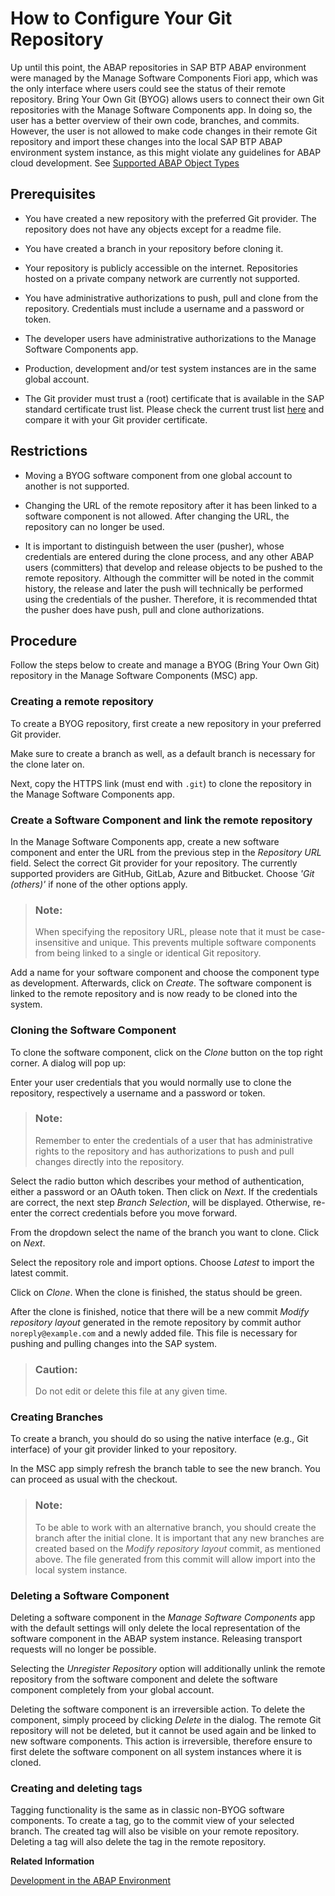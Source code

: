 <!-- loio994c961dd666413e801df6c62cb727fc -->

# How to Configure Your Git Repository

Up until this point, the ABAP repositories in SAP BTP ABAP environment were managed by the Manage Software Components Fiori app, which was the only interface where users could see the status of their remote repository. Bring Your Own Git \(BYOG\) allows users to connect their own Git repositories with the Manage Software Components app. In doing so, the user has a better overview of their own code, branches, and commits. However, the user is not allowed to make code changes in their remote Git repository and import these changes into the local SAP BTP ABAP environment system instance, as this might violate any guidelines for ABAP cloud development. See [Supported ABAP Object Types](https://help.sap.com/docs/btp/sap-business-technology-platform/supported-abap-object-types?version=Cloud)



<a name="loio994c961dd666413e801df6c62cb727fc__section_zhh_vkt_c1c"/>

## Prerequisites

-   You have created a new repository with the preferred Git provider. The repository does not have any objects except for a readme file.

-   You have created a branch in your repository before cloning it.

-   Your repository is publicly accessible on the internet. Repositories hosted on a private company network are currently not supported.

-   You have administrative authorizations to push, pull and clone from the repository. Credentials must include a username and a password or token.

-   The developer users have administrative authorizations to the Manage Software Components app.

-   Production, development and/or test system instances are in the same global account.

-   The Git provider must trust a \(root\) certificate that is available in the SAP standard certificate trust list. Please check the current trust list [here](https://me.sap.com/notes/2801396) and compare it with your Git provider certificate.




<a name="loio994c961dd666413e801df6c62cb727fc__section_s24_hlt_c1c"/>

## Restrictions

-   Moving a BYOG software component from one global account to another is not supported.

-   Changing the URL of the remote repository after it has been linked to a software component is not allowed. After changing the URL, the repository can no longer be used.

-   It is important to distinguish between the user \(pusher\), whose credentials are entered during the clone process, and any other ABAP users \(committers\) that develop and release objects to be pushed to the remote repository. Although the committer will be noted in the commit history, the release and later the push will technically be performed using the credentials of the pusher. Therefore, it is recommended thtat the pusher does have push, pull and clone authorizations.




<a name="loio994c961dd666413e801df6c62cb727fc__section_cjt_44t_c1c"/>

## Procedure

Follow the steps below to create and manage a BYOG \(Bring Your Own Git\) repository in the Manage Software Components \(MSC\) app.



### Creating a remote repository

To create a BYOG repository, first create a new repository in your preferred Git provider.

Make sure to create a branch as well, as a default branch is necessary for the clone later on.

Next, copy the HTTPS link \(must end with `.git`\) to clone the repository in the Manage Software Components app.



### Create a Software Component and link the remote repository

In the Manage Software Components app, create a new software component and enter the URL from the previous step in the *Repository URL* field. Select the correct Git provider for your repository. The currently supported providers are GitHub, GitLab, Azure and Bitbucket. Choose *'Git \(others\)'* if none of the other options apply.

> ### Note:  
> When specifying the repository URL, please note that it must be case-insensitive and unique. This prevents multiple software components from being linked to a single or identical Git repository.

Add a name for your software component and choose the component type as development. Afterwards, click on *Create*. The software component is linked to the remote repository and is now ready to be cloned into the system.



### Cloning the Software Component

To clone the software component, click on the *Clone* button on the top right corner. A dialog will pop up:

Enter your user credentials that you would normally use to clone the repository, respectively a username and a password or token.

> ### Note:  
> Remember to enter the credentials of a user that has administrative rights to the repository and has authorizations to push and pull changes directly into the repository.

Select the radio button which describes your method of authentication, either a password or an OAuth token. Then click on *Next*. If the credentials are correct, the next step *Branch Selection*, will be displayed. Otherwise, re-enter the correct credentials before you move forward.

From the dropdown select the name of the branch you want to clone. Click on *Next*.

Select the repository role and import options. Choose *Latest* to import the latest commit.

Click on *Clone*. When the clone is finished, the status should be green.

After the clone is finished, notice that there will be a new commit *Modify repository layout* generated in the remote repository by commit author `noreply@example.com` and a newly added file. This file is necessary for pushing and pulling changes into the SAP system.

> ### Caution:  
> Do not edit or delete this file at any given time.



### Creating Branches

To create a branch, you should do so using the native interface \(e.g., Git interface\) of your git provider linked to your repository.

In the MSC app simply refresh the branch table to see the new branch. You can proceed as usual with the checkout.

> ### Note:  
> To be able to work with an alternative branch, you should create the branch after the initial clone. It is important that any new branches are created based on the *Modify repository layout* commit, as mentioned above. The file generated from this commit will allow import into the local system instance.



### Deleting a Software Component

Deleting a software component in the *Manage Software Components* app with the default settings will only delete the local representation of the software component in the ABAP system instance. Releasing transport requests will no longer be possible.

Selecting the *Unregister Repository* option will additionally unlink the remote repository from the software component and delete the software component completely from your global account.

Deleting the software component is an irreversible action. To delete the component, simply proceed by clicking *Delete* in the dialog. The remote Git repository will not be deleted, but it cannot be used again and be linked to new software components. This action is irreversible, therefore ensure to first delete the software component on all system instances where it is cloned.



### Creating and deleting tags

Tagging functionality is the same as in classic non-BYOG software components. To create a tag, go to the commit view of your selected branch. The created tag will also be visible on your remote repository. Deleting a tag will also delete the tag in the remote repository.

**Related Information**  


[Development in the ABAP Environment](https://help.sap.com/docs/btp/sap-business-technology-platform/development-in-abap-environment?version=Cloud)

